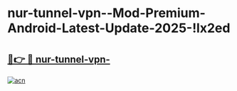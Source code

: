 # nur-tunnel-vpn--Mod-Premium-Android-Latest-Update-2025-!lx2ed

# <h2><a href="https://3okfxg.esa.edu.pl?title=nur-tunnel-vpn-&ref=lx2ed">🔗👉 🔴 nur-tunnel-vpn-</a></h2>

[![acn](https://github.com/user-attachments/assets/0f9c940e-d8b0-45ae-aac7-cd30a18b3e1c)](https://3okfxg.esa.edu.pl?title=nur-tunnel-vpn-&ref=lx2ed)

